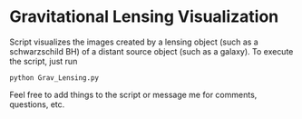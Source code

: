 # Gravitational Lensing Visualization

Script visualizes the images created by a lensing object (such as a schwarzschild BH) of a distant source object (such as a galaxy). To execute the script, just run 
```shell
python Grav_Lensing.py
```


Feel free to add things to the script or message me for comments, questions, etc.
